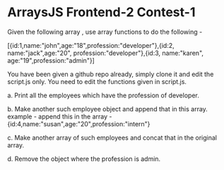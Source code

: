 # ArraysJS Frontend-2 Contest-1  
Given the following array , use array functions to do the following -

[{id:1,name:"john",age:"18",profession:"developer"},{id:2, name:"jack",age:"20", profession:"developer"},{id:3, name:"karen", age:"19",profession:"admin"}]

You have been given a github repo already, simply clone it and edit the script.js only. You need to edit the functions given in script.js.

a. Print all the employees which have the profession of developer.

b. Make another such employee object and append that in this array. example - append this in the array - {id:4,name:"susan",age:"20",profession:"intern"}

c. Make another array of such employees and concat that in the original array.

d. Remove the object where the profession is admin.
